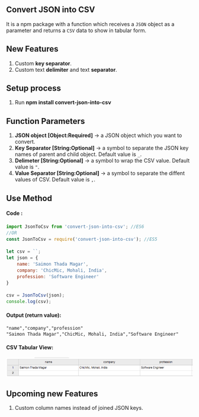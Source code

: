 ## Convert JSON into CSV

It is a npm package with a function which receives a `JSON` object as a parameter and returns a `CSV` data to show in tabular form.

## New Features
1. Custom **key separator**.
2. Custom text **delimiter** and text **separator**.

## Setup process
1. Run **npm install convert-json-into-csv** 

## Function Parameters
1. **JSON object [Object:Required]** -> a JSON object which you want to convert.
2. **Key Separator [String:Optional]** -> a symbol to separate the JSON key names of parent and child object. Default value is `_`.
4. **Delimeter [String:Optional]** -> a symbol to wrap the CSV value. Default value is `"`.
3. **Value Separator [String:Optional]** -> a symbol to separate the diffent values of CSV. Default value is `,`.

## Use Method

#### Code :
```javascript
import JsonToCsv from 'convert-json-into-csv'; //ES6
//OR
const JsonToCsv = require('convert-json-into-csv'); //ES5

let csv = ``;
let json = {
    name: 'Saimon Thada Magar',
    company: 'ChicMic, Mohali, India',
    profession: 'Software Engineer'
}

csv = JsonToCsv(json);
console.log(csv);
```

#### Output (return value):
```
"name","company","profession"
"Saimon Thada Magar","ChicMic, Mohali, India","Software Engineer"
```

#### CSV Tabular View:
![CSV in tabluar view](https://raw.githubusercontent.com/chsstm/online-images/master/normal-csv-table.png)

## Upcoming new Features
1. Custom column names instead of joined JSON keys.